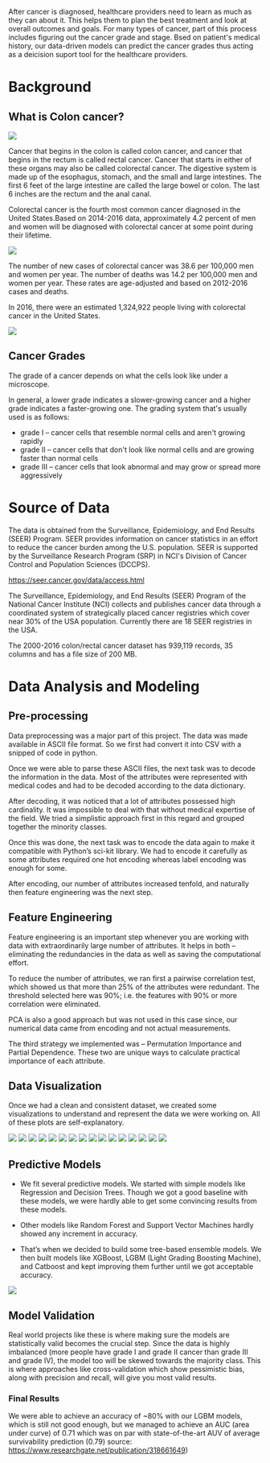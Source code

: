
After cancer is diagnosed, healthcare providers need to learn as much as they can about it. This helps them to plan the best treatment and look at overall outcomes and goals. For many types of cancer, part of this process includes figuring out the cancer grade and stage. Bsed on patient's medical history, our data-driven models can predict the cancer grades thus acting as a deicision suport tool for the healthcare providers.

# Background

## What is Colon cancer?

<img src="images/anatomy.jpg?raw=true"/>


Cancer that begins in the colon is called colon cancer, and cancer that begins in the rectum is called rectal cancer. Cancer that starts in either of these organs may also be called colorectal cancer.
The digestive system is made up of the esophagus, stomach, and the small and large intestines. The first 6 feet of the large intestine are called the large bowel or colon. The last 6 inches are the rectum and the anal canal.


Colorectal cancer is the fourth most common cancer diagnosed in the United States.Based on 2014-2016 data, approximately 4.2 percent of men and women will be diagnosed with colorectal cancer at some point during their lifetime. 

<img src="images/Colon cancer at a glance.png?raw=true"/>

The number of new cases of colorectal cancer was 38.6 per 100,000 men and women per year. The number of deaths was 14.2 per 100,000 men and women per year. These rates are age-adjusted and based on 2012-2016 cases and deaths.

In 2016, there were an estimated 1,324,922 people living with colorectal cancer in the United States.

<img src="images/Cancer Cases Stats.png?raw=true"/>


## Cancer Grades

The grade of a cancer depends on what the cells look like under a microscope.

In general, a lower grade indicates a slower-growing cancer and a higher grade indicates a faster-growing one. The grading system that's usually used is as follows:

- grade I – cancer cells that resemble normal cells and aren't growing rapidly
- grade II – cancer cells that don't look like normal cells and are growing faster than normal cells
- grade III – cancer cells that look abnormal and may grow or spread more aggressively

# Source of Data

The data is obtained from the Surveillance, Epidemiology, and End Results (SEER) Program. SEER provides information on cancer statistics in an effort to reduce the cancer burden among the U.S. population. SEER is supported by the Surveillance Research Program (SRP) in NCI's Division of Cancer Control and Population Sciences (DCCPS).

https://seer.cancer.gov/data/access.html

The Surveillance, Epidemiology, and End Results (SEER) Program of the National Cancer Institute (NCI) collects and publishes cancer data through a coordinated system of strategically placed cancer registries which cover near 30% of the USA population. Currently there are 18 SEER registries in the USA.

The 2000-2016 colon/rectal cancer dataset has 939,119 records, 35 columns and has a file size of 200 MB.

# Data Analysis and Modeling

## Pre-processing

Data preprocessing was a major part of this project. The data was made available in ASCII file format. So we first had convert it into CSV with a snipped of code in python. 

Once we were able to parse these ASCII files, the next task was to decode the information in the data. Most of the attributes were represented with medical codes and had to be decoded according to the data dictionary. 

After decoding, it was noticed that a lot of attributes possessed high cardinality. It was impossible to deal with that without medical expertise of the field. We tried a simplistic approach first in this regard and grouped together the minority classes. 

Once this was done, the next task was to encode the data again to make it compatible with Python’s sci-kit library. We had to encode it carefully as some attributes required one hot encoding whereas label encoding was enough for some. 

After encoding, our number of attributes increased tenfold, and naturally then feature engineering was the next step.

## Feature Engineering

Feature engineering is an important step whenever you are working with data with extraordinarily large number of attributes. It helps in both – eliminating the redundancies in the data as well as saving the computational effort. 

To reduce the number of attributes, we ran first a pairwise correlation test, which showed us that more than 25% of the attributes were redundant. The threshold selected here was 90%; i.e. the features with 90% or more correlation were eliminated. 

PCA is also a good approach but was not used in this case since, our numerical data came from encoding and not actual measurements.

The third strategy we implemented was – Permutation Importance and Partial Dependence. These two are unique ways to calculate practical importance of each attribute. 

## Data Visualization

Once we had a clean and consistent dataset, we created some visualizations to understand and represent the data we were working on. All of these plots are self-explanatory.

<img src="images/Grade.jpeg?raw=true"/>
<img src="images/Age.jpeg?raw=true"/>
<img src="images/BEHO3V.jpeg?raw=true"/>
<img src="images/HISTO3EV.jpeg?raw=true"/>
<img src="images/Laterality.jpeg?raw=true"/>
<img src="images/MDXRECMP.jpeg?raw=true"/>
<img src="images/RAC_RECA.jpeg?raw=true"/>
<img src="images/YDX.jpeg?raw=true"/>
<img src="images/Reporting Source.jpeg?raw=true"/>
<img src="images/SEQ_NUM.jpeg?raw=true"/>
<img src="images/BEHTREND.jpeg?raw=true"/>
<img src="images/DX_CONF.jpeg?raw=true"/>
<img src="images/Origin.jpeg?raw=true"/>
<img src="images/PRIMSITE.jpeg?raw=true"/>
<img src="images/Sex.jpeg?raw=true"/>
<img src="images/Registries.jpeg?raw=true"/>

## Predictive Models

- We fit several predictive models. We started with simple models like Regression and Decision Trees. Though we got a good baseline with these models, we were hardly able to get some convincing results from these models. 

- Other models like Random Forest and Support Vector Machines hardly showed any increment in accuracy.

- That’s when we decided to build some tree-based ensemble models. We then built models like XGBoost, LGBM (Light Grading Boosting Machine), and Catboost and kept improving them further until we got acceptable accuracy. 

<img src="images/Annotation 2019-11-18 190200.png?raw=true"/>

## Model Validation

Real world projects like these is where making sure the models are statistically valid becomes the crucial step. Since the data is highly imbalanced (more people have grade I and grade II cancer than grade III and grade IV), the model too will be skewed towards the majority class. This is where approaches like cross-validation which show pessimistic bias, along with precision and recall, will give you most valid results.

### Final Results

We were able to achieve an accuracy of ~80% with our LGBM models, which is still not good enough, but we managed to achieve an AUC (area under curve) of 0.71 which was on par with state-of-the-art AUV of average survivability prediction (0.79) source: https://www.researchgate.net/publication/318661649)





